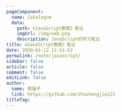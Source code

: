 ```yaml
---
pageComponent: 
  name: Catalogue
  data: 
    path: 《JavaScript教程》笔记
    imgUrl: /img/web.png
    description: JavaScript的学习笔记
title: 《JavaScript教程》笔记
date: 2020-01-12 11:51:53
permalink: /note/javascript/
sidebar: false
article: false
comment: false
editLink: false
author: 
  name: 夜猫子
  link: https://github.com/zhushengjie123
titleTag: 
---
```

